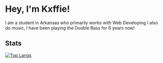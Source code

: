 # Hey, I'm Kxffie!

I am a student in Arkansas who primarily works with Web Developing
I also do music, I have been playing the Double Bass for 6 years now!

## Stats

[![Top Langs](https://github-readme-stats.vercel.app/api/top-langs/?username=kxffie&layout=compact&theme=apprentice)](https://github.com/anuraghazra/github-readme-stats)
